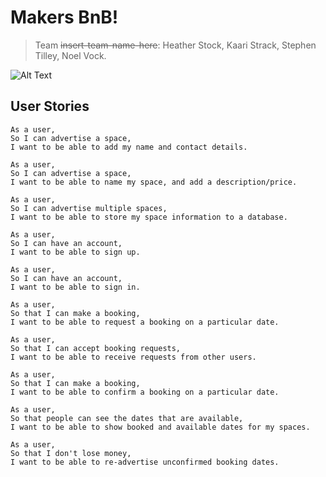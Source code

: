 # Makers BnB!
> Team ~~insert-team-name-here~~: Heather Stock, Kaari Strack, Stephen Tilley, Noel Vock.

![Alt Text](http://editorial.designtaxi.com/editorial-images/news-animade10112015/3.gif)

## User Stories

```
As a user,
So I can advertise a space,
I want to be able to add my name and contact details.

As a user,
So I can advertise a space,
I want to be able to name my space, and add a description/price.

As a user,
So I can advertise multiple spaces,
I want to be able to store my space information to a database.

As a user,
So I can have an account,
I want to be able to sign up.

As a user,
So I can have an account,
I want to be able to sign in.

As a user,
So that I can make a booking,
I want to be able to request a booking on a particular date.

As a user,
So that I can accept booking requests,
I want to be able to receive requests from other users.

As a user,
So that I can make a booking,
I want to be able to confirm a booking on a particular date.

As a user,
So that people can see the dates that are available,
I want to be able to show booked and available dates for my spaces.

As a user,
So that I don't lose money,
I want to be able to re-advertise unconfirmed booking dates.

```
